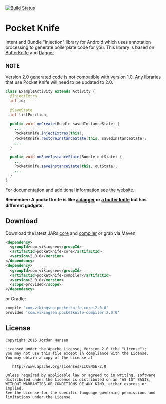 [![Build Status](https://travis-ci.org/hansenji/pocketknife.svg?branch=master)](https://travis-ci.org/hansenji/pocketknife)

Pocket Knife
============

Intent and Bundle "injection" library for Android which uses annotation processing to generate boilerplate code
for you. This library is based on [ButterKnife][2] and [Dagger][1]

### NOTE
Version 2.0 generated code is not compatible with version 1.0.
Any libraries that use Pocket Knife will need to be updated to 2.0.

```java
class ExampleActivity extends Activity {
  @InjectExtra
  int id;
  
  @SaveState
  int listPosition;
  
  public void onCreate(Bundle savedInstanceState) {
    ...
    PocketKnife.injectExtras(this);
    PocketKnife.restoreInstanceState(this, savedInstanceState);
    ...
  }
  
  public void onSaveInstanceState(Bundle outState) {
    ...
    PocketKnife.saveInstanceState(this, outState);
    ...
  }
}
```

For documentation and additional information see [the website][5].

__Remember: A pocket knife is like [a dagger][1] or [a butter knife][2] but has different gadgets.__



Download
--------

Download the latest JARs [core][3] and [compiler][4] or grab via Maven:
```xml
<dependency>
  <groupId>com.vikingsen</groupId>
  <artifactId>pocketknife-core</artifactId>
  <version>2.0.0</version>
</dependency>
<dependency>
  <groupId>com.vikingsen</groupId>
  <artifactId>pocketknife-compiler</artifactId>
  <version>2.0.0</version>
  <scope>provided</scope>
</dependency>
```
or Gradle:
```groovy
compile 'com.vikingsen:pocketknife-core:2.0.0'
provided 'com.vikingsen:pocketknife-compiler:2.0.0'
```


License
-------

    Copyright 2015 Jordan Hansen

    Licensed under the Apache License, Version 2.0 (the "License");
    you may not use this file except in compliance with the License.
    You may obtain a copy of the License at

       http://www.apache.org/licenses/LICENSE-2.0

    Unless required by applicable law or agreed to in writing, software
    distributed under the License is distributed on an "AS IS" BASIS,
    WITHOUT WARRANTIES OR CONDITIONS OF ANY KIND, either express or implied.
    See the License for the specific language governing permissions and
    limitations under the License.



 [1]: http://square.github.com/dagger/
 [2]: http://jakewharton.github.com/butterknife/
 [3]: http://repository.sonatype.org/service/local/artifact/maven/redirect?r=central-proxy&g=com.vikingsen&a=pocketknife-core&v=LATEST
 [4]: http://repository.sonatype.org/service/local/artifact/maven/redirect?r=central-proxy&g=com.vikingsen&a=pocketknife-core&v=LATEST
 [5]: http://hansenji.github.io/pocketknife
